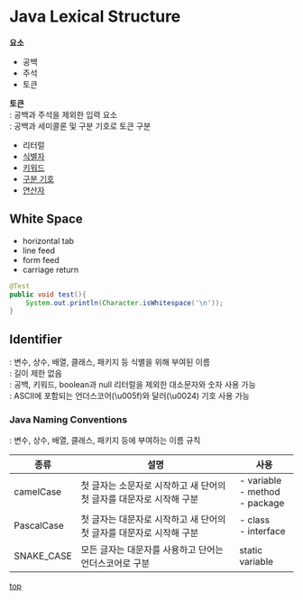 # Java Lexical Structure   

**요소**   
- 공백
- 주석
- 토큰


**토큰**  
: 공백과 주석을 제외한 입력 요소  
: 공백과 세미콜론 및 구분 기호로 토큰 구분  

- 리터럴
- [식별자](#identifier)
- [키워드](./java-keyword.md)
- [구분 기호](./java-separator-operator.md#separator)
- [연산자](./java-separator-operator.md#operator)



## White Space

- horizontal tab
- line feed
- form feed
- carriage return


```java
@Test
public void test(){
	System.out.println(Character.isWhitespace('\n'));
}
```



## Identifier
: 변수, 상수, 배열, 클래스, 패키지 등 식별을 위해 부여된 이름      
: 길이 제한 없음  
: 공백, 키워드, boolean과 null 리터럴을 제외한 대소문자와 숫자 사용 가능         
: ASCII에 포함되는 언더스코어(\u005f)와 달러(\u0024) 기호 사용 가능



### Java Naming Conventions
: 변수, 상수, 배열, 클래스, 패키지 등에 부여하는 이름 규칙   

종류 | 설명 | 사용
---|---|---
camelCase  | 첫 글자는 소문자로 시작하고 새 단어의 첫 글자를 대문자로 시작해 구분 | - variable<br>- method<br>- package  
PascalCase | 첫 글자는 대문자로 시작하고 새 단어의 첫 글자를 대문자로 시작해 구분 | - class<br>- interface
SNAKE_CASE | 모든 글자는 대문자를 사용하고 단어는 언더스코어로 구분 | static variable



[top](#)
